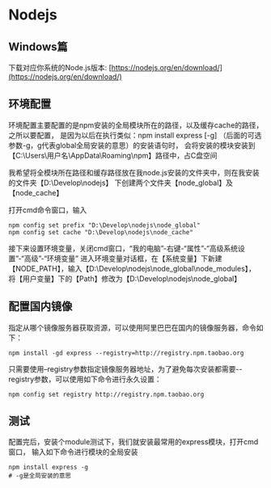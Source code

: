 # Nodejs

## Windows篇

下载对应你系统的Node.js版本: [https://nodejs.org/en/download/](https://nodejs.org/en/download/)

## 环境配置

环境配置主要配置的是npm安装的全局模块所在的路径，以及缓存cache的路径，之所以要配置，
是因为以后在执行类似：npm install express [-g] （后面的可选参数-g，g代表global全局安装的意思）的安装语句时，
会将安装的模块安装到【C:\Users\用户名\AppData\Roaming\npm】路径中，占C盘空间

我希望将全模块所在路径和缓存路径放在我node.js安装的文件夹中，则在我安装的文件夹【D:\Develop\nodejs】
下创建两个文件夹【node_global】及【node_cache】

打开cmd命令窗口，输入
```
npm config set prefix "D:\Develop\nodejs\node_global"
npm config set cache "D:\Develop\nodejs\node_cache"

```
接下来设置环境变量，关闭cmd窗口，“我的电脑”-右键-“属性”-“高级系统设置”-“高级”-“环境变量”
进入环境变量对话框，在【系统变量】下新建【NODE_PATH】，输入【D:\Develop\nodejs\node_global\node_modules】，
将【用户变量】下的【Path】修改为【D:\Develop\nodejs\node_global】

## 配置国内镜像

指定从哪个镜像服务器获取资源，可以使用阿里巴巴在国内的镜像服务器，命令如下：
```
npm install -gd express --registry=http://registry.npm.taobao.org

```
只需要使用–registry参数指定镜像服务器地址，为了避免每次安装都需要--registry参数，可以使用如下命令进行永久设置：
```
npm config set registry http://registry.npm.taobao.org
```

## 测试

配置完后，安装个module测试下，我们就安装最常用的express模块，打开cmd窗口，
输入如下命令进行模块的全局安装
```
npm install express -g    
# -g是全局安装的意思
```
